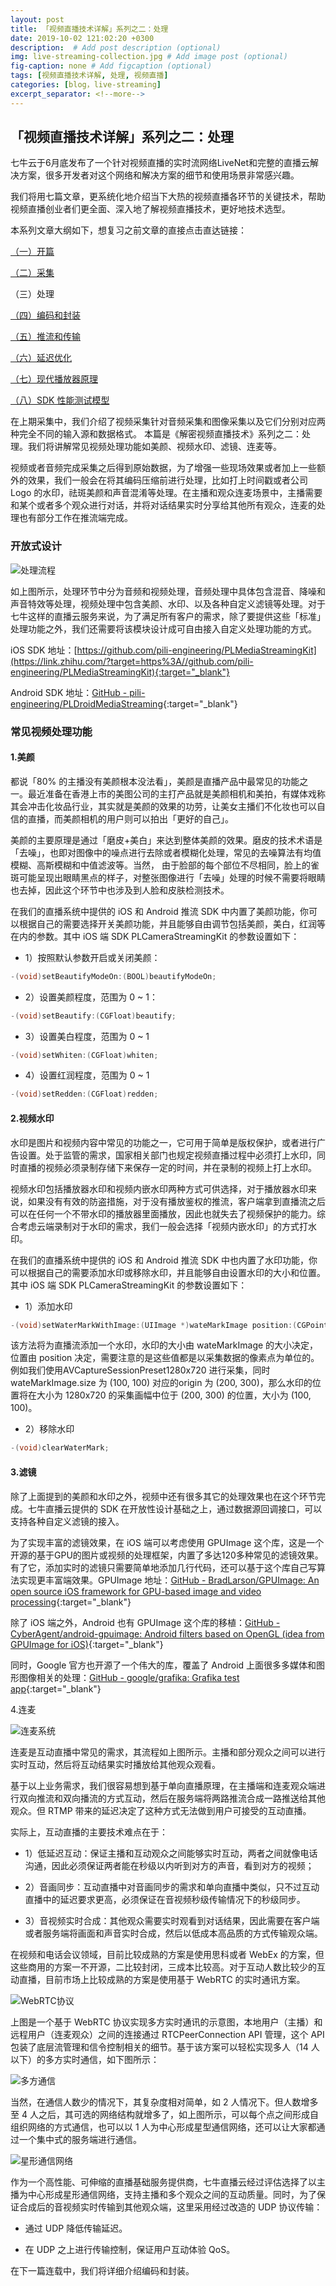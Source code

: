 ```yaml
---
layout: post
title: 「视频直播技术详解」系列之二：处理
date: 2019-10-02 121:02:20 +0300
description:  # Add post description (optional)
img: live-streaming-collection.jpg # Add image post (optional)
fig-caption: none # Add figcaption (optional)
tags: [视频直播技术详解, 处理, 视频直播]
categories: [blog，live-streaming]
excerpt_separator: <!--more-->
---
```


## **「视频直播技术详解」系列之二：处理**

七牛云于6月底发布了一个针对视频直播的实时流网络LiveNet和完整的直播云解决方案，很多开发者对这个网络和解决方案的细节<!--more-->和使用场景非常感兴趣。

我们将用七篇文章，更系统化地介绍当下大热的视频直播各环节的关键技术，帮助视频直播创业者们更全面、深入地了解视频直播技术，更好地技术选型。

本系列文章大纲如下，想复习之前文章的直接点击直达链接：

[（一）开篇](https://wowfrank.github.io/live-streaming-opening/)

[（二）采集](https://wowfrank.github.io/live-streaming-collection/)

（三）处理

[（四）编码和封装](https://wowfrank.github.io/live-streaming-code-and-encapsulation/)

[（五）推流和传输](https://wowfrank.github.io/live-streaming-push-and-transport/)

[（六）延迟优化](https://wowfrank.github.io/live-streaming-optimize-latency/)

[（七）现代播放器原理](https://wowfrank.github.io/live-streaming-theory-of-modern-player/)

[（八）SDK 性能测试模型](https://wowfrank.github.io/live-streaming-model-of-sdk-testing/)

在上期采集中，我们介绍了视频采集针对音频采集和图像采集以及它们分别对应两种完全不同的输入源和数据格式。 本篇是《解密视频直播技术》系列之二：处理。我们将讲解常见视频处理功能如美颜、视频水印、滤镜、连麦等。

视频或者音频完成采集之后得到原始数据，为了增强一些现场效果或者加上一些额外的效果，我们一般会在将其编码压缩前进行处理，比如打上时间戳或者公司 Logo 的水印，祛斑美颜和声音混淆等处理。在主播和观众连麦场景中，主播需要和某个或者多个观众进行对话，并将对话结果实时分享给其他所有观众，连麦的处理也有部分工作在推流端完成。


### **开放式设计**

![处理流程]({{site.baseurl}}/assets/img/live-streaming-proceed-1.png)

如上图所示，处理环节中分为音频和视频处理，音频处理中具体包含混音、降噪和声音特效等处理，视频处理中包含美颜、水印、以及各种自定义滤镜等处理。对于七牛这样的直播云服务来说，为了满足所有客户的需求，除了要提供这些「标准」处理功能之外，我们还需要将该模块设计成可自由接入自定义处理功能的方式。

iOS SDK 地址：[https://github.com/pili-engineering/PLMediaStreamingKit](https://link.zhihu.com/?target=https%3A//github.com/pili-engineering/PLMediaStreamingKit){:target="_blank"}

Android SDK 地址：[GitHub - pili-engineering/PLDroidMediaStreaming](https://link.zhihu.com/?target=https%3A//github.com/pili-engineering/PLDroidMediaStreaming){:target="_blank"}

### **常见视频处理功能**

#### **1.美颜**

都说「80% 的主播没有美颜根本没法看」，美颜是直播产品中最常见的功能之一。最近准备在香港上市的美图公司的主打产品就是美颜相机和美拍，有媒体戏称其会冲击化妆品行业，其实就是美颜的效果的功劳，让美女主播们不化妆也可以自信的直播，而美颜相机的用户则可以拍出「更好的自己」。

美颜的主要原理是通过「磨皮+美白」来达到整体美颜的效果。磨皮的技术术语是「去噪」，也即对图像中的噪点进行去除或者模糊化处理，常见的去噪算法有均值模糊、高斯模糊和中值滤波等。当然， 由于脸部的每个部位不尽相同，脸上的雀斑可能呈现出眼睛黑点的样子，对整张图像进行「去噪」处理的时候不需要将眼睛也去掉，因此这个环节中也涉及到人脸和皮肤检测技术。

在我们的直播系统中提供的 iOS 和 Android 推流 SDK 中内置了美颜功能，你可以根据自己的需要选择开关美颜功能，并且能够自由调节包括美颜，美白，红润等在内的参数。其中 iOS 端 SDK PLCameraStreamingKit 的参数设置如下：

* 1）按照默认参数开启或关闭美颜：

```java
-(void)setBeautifyModeOn:(BOOL)beautifyModeOn;
```

* 2）设置美颜程度，范围为 0 ~ 1：

```java
-(void)setBeautify:(CGFloat)beautify;
```

* 3）设置美白程度，范围为 0 ~ 1

```java
-(void)setWhiten:(CGFloat)whiten;
```


* 4）设置红润程度，范围为 0 ~ 1
```java
-(void)setRedden:(CGFloat)redden;
```


#### **2.视频水印**

水印是图片和视频内容中常见的功能之一，它可用于简单是版权保护，或者进行广告设置。处于监管的需求，国家相关部门也规定视频直播过程中必须打上水印，同时直播的视频必须录制存储下来保存一定的时间，并在录制的视频上打上水印。

视频水印包括播放器水印和视频内嵌水印两种方式可供选择，对于播放器水印来说，如果没有有效的防盗措施，对于没有播放鉴权的推流，客户端拿到直播流之后可以在任何一个不带水印的播放器里面播放，因此也就失去了视频保护的能力。综合考虑云端录制对于水印的需求，我们一般会选择「视频内嵌水印」的方式打水印。

在我们的直播系统中提供的 iOS 和 Android 推流 SDK 中也内置了水印功能，你可以根据自己的需要添加水印或移除水印，并且能够自由设置水印的大小和位置。其中 iOS 端 SDK PLCameraStreamingKit 的参数设置如下：

* 1）添加水印

```java
-(void)setWaterMarkWithImage:(UIImage *)wateMarkImage position:(CGPoint)position;
```

该方法将为直播流添加一个水印，水印的大小由 wateMarkImage 的大小决定，位置由 position 决定，需要注意的是这些值都是以采集数据的像素点为单位的。例如我们使用AVCaptureSessionPreset1280x720 进行采集，同时 wateMarkImage.size 为 (100, 100) 对应的origin 为 (200, 300)，那么水印的位置将在大小为 1280x720 的采集画幅中位于 (200, 300) 的位置，大小为 (100, 100)。

* 2）移除水印

```java
-(void)clearWaterMark;
```

#### **3.滤镜**

除了上面提到的美颜和水印之外，视频中还有很多其它的处理效果也在这个环节完成。七牛直播云提供的 SDK 在开放性设计基础之上，通过数据源回调接口，可以支持各种自定义滤镜的接入。

为了实现丰富的滤镜效果，在 iOS 端可以考虑使用 GPUImage 这个库，这是一个开源的基于GPU的图片或视频的处理框架，内置了多达120多种常见的滤镜效果。有了它，添加实时的滤镜只需要简单地添加几行代码，还可以基于这个库自己写算法实现更丰富端效果。GPUImage 地址：[GitHub - BradLarson/GPUImage: An open source iOS framework for GPU-based image and video processing](https://link.zhihu.com/?target=https%3A//github.com/BradLarson/GPUImage){:target="_blank"}

除了 iOS 端之外，Android 也有 GPUImage 这个库的移植：[GitHub - CyberAgent/android-gpuimage: Android filters based on OpenGL (idea from GPUImage for iOS)](https://link.zhihu.com/?target=https%3A//github.com/CyberAgent/android-gpuimage){:target="_blank"}

同时，Google 官方也开源了一个伟大的库，覆盖了 Android 上面很多多媒体和图形图像相关的处理：[GitHub - google/grafika: Grafika test app](https://link.zhihu.com/?target=https%3A//github.com/google/grafika){:target="_blank"}

4.连麦

![连麦系统]({{site.baseurl}}/assets/img/live-streaming-proceed-2.jpg)

连麦是互动直播中常见的需求，其流程如上图所示。主播和部分观众之间可以进行实时互动，然后将互动结果实时播放给其他观众观看。

基于以上业务需求，我们很容易想到基于单向直播原理，在主播端和连麦观众端进行双向推流和双向播流的方式互动，然后在服务端将两路推流合成一路推送给其他观众。但 RTMP 带来的延迟决定了这种方式无法做到用户可接受的互动直播。

实际上，互动直播的主要技术难点在于：
* 1）低延迟互动：保证主播和互动观众之间能够实时互动，两者之间就像电话沟通，因此必须保证两者能在秒级以内听到对方的声音，看到对方的视频；

* 2）音画同步：互动直播中对音画同步的需求和单向直播中类似，只不过互动直播中的延迟要求更高，必须保证在音视频秒级传输情况下的秒级同步。

* 3）音视频实时合成：其他观众需要实时观看到对话结果，因此需要在客户端或者服务端将画面和声音实时合成，然后以低成本高品质的方式传输观众端。

在视频和电话会议领域，目前比较成熟的方案是使用思科或者 WebEx 的方案，但这些商用的方案一不开源，二比较封闭，三成本比较高。对于互动人数比较少的互动直播，目前市场上比较成熟的方案是使用基于 WebRTC 的实时通讯方案。

![WebRTC协议]({{site.baseurl}}/assets/img/live-streaming-proceed-3.png)

上图是一个基于 WebRTC 协议实现多方实时通讯的示意图，本地用户（主播）和远程用户（连麦观众）之间的连接通过 RTCPeerConnection API 管理，这个 API 包装了底层流管理和信令控制相关的细节。基于该方案可以轻松实现多人（14 人以下）的多方实时通信，如下图所示：

![多方通信]({{site.baseurl}}/assets/img/live-streaming-proceed-4.png)

当然，在通信人数少的情况下，其复杂度相对简单，如 2 人情况下。但人数增多至 4 人之后，其可选的网络结构就增多了，如上图所示，可以每个点之间形成自组织网络的方式通信，也可以以 1 人为中心形成星型通信网络，还可以让大家都通过一个集中式的服务端进行通信。

![星形通信网络]({{site.baseurl}}/assets/img/live-streaming-proceed-5.png)

作为一个高性能、可伸缩的直播基础服务提供商，七牛直播云经过评估选择了以主播为中心形成星形通信网络，支持主播和多个观众之间的互动质量。同时，为了保证合成后的音视频实时传输到其他观众端，这里采用经过改造的 UDP 协议传输：

* 通过 UDP 降低传输延迟。

* 在 UDP 之上进行传输控制，保证用户互动体验 QoS。

在下一篇连载中，我们将详细介绍编码和封装。